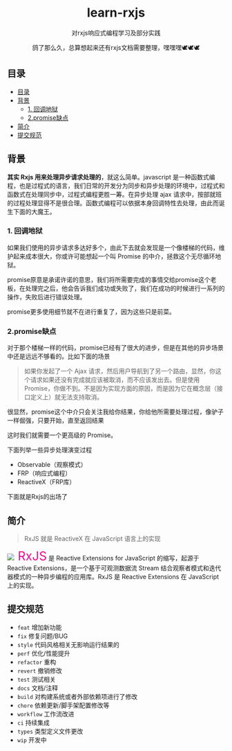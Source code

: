 <div align="center">
  <h1>learn-rxjs</h1>
  <p>对rxjs响应式编程学习及部分实践</p>
  <p>鸽了那么久，总算想起来还有rxjs文档需要整理，嘿嘿嘿🕊️🕊️🕊️</p>
</div>

## 目录

- [目录](#目录)
- [背景](#背景)
  - [1. 回调地狱](#1-回调地狱)
  - [2.promise缺点](#2promise缺点)
- [简介](#简介)
- [提交规范](#提交规范)

## 背景

**其实 Rxjs 用来处理异步请求处理的**，就这么简单。javascript 是一种函数式编程，也是过程式的语言，我们日常的开发分为同步和异步处理的环境中，过程式和函数式在处理同步中，过程式编程更胜一筹。在异步处理 ajax 请求中，按部就班的过程处理显得不是很合理。函数式编程可以依据本身回调特性去处理，由此而诞生下面的大魔王。

### 1. 回调地狱

如果我们使用的异步请求多达好多个，由此下去就会发现是一个像楼梯的代码，维护起来成本很大，你或许可能想起一个叫 Promise 的中介，拯救这个无尽循环地狱。

promise原意是承诺许诺的意思，我们将所需要完成的事情交给promise这个老板，在处理完之后，他会告诉我们成功或失败了，我们在成功的时候进行一系列的操作，失败后进行错误处理。

promise更多使用细节就不在进行重复了，因为这些只是前菜。

### 2.promise缺点
对于那个楼梯一样的代码，promise已经有了很大的进步，但是在其他的异步场景中还是远远不够看的。比如下面的场景

> 如果你发起了一个 Ajax 请求，然后用户导航到了另一个路由，显然，你这个请求如果还没有完成就应该被取消，而不应该发出去。但是使用 Promise，你做不到。不是因为实现方面的原因，而是因为它在概念层（接口定义上）就无法支持取消。

很显然，promise这个中介只会关注我给你结果，你给他所需要处理过程，像驴子一样倔强，只要开始，直至返回结果

这时我们就需要一个更高级的 Promise。

下面列举一些异步处理演变过程

- Observable（观察模式）
- FRP（响应式编程）
- ReactiveX（FRP库）

下面就是Rxjs的出场了


## 简介

> RxJS 就是 ReactiveX 在 JavaScript 语言上的实现

<p><img style="max-height: 2em;"  src="https://s1.ax1x.com/2022/06/09/XsvseS.png"/><span style="font-size: 2em;color: #EC0C8E;margin-left:0.3em;">RxJS</span> 是 Reactive Extensions for JavaScript 的缩写，起源于 Reactive Extensions，是一个基于可观测数据流 Stream 结合观察者模式和迭代器模式的一种异步编程的应用库。RxJS 是 Reactive Extensions 在 JavaScript 上的实现。</p>

## 提交规范

- `feat` 增加新功能
- `fix` 修复问题/BUG
- `style` 代码风格相关无影响运行结果的
- `perf` 优化/性能提升
- `refactor` 重构
- `revert` 撤销修改
- `test` 测试相关
- `docs` 文档/注释
- `build` 对构建系统或者外部依赖项进行了修改
- `chore` 依赖更新/脚手架配置修改等
- `workflow` 工作流改进
- `ci` 持续集成
- `types` 类型定义文件更改
- `wip` 开发中
